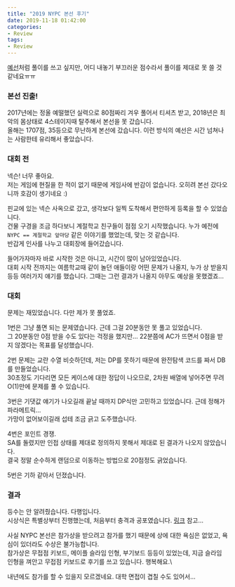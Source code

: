 ```yaml
---
title: "2019 NYPC 본선 후기"
date: 2019-11-18 01:42:00
categories:
- Review
tags:
- Review
---
```


[예선](https://justicehui.github.io/review/2019/08/16/NYPC2019-qual/)처럼 풀이를 쓰고 싶지만, 어디 내놓기 부끄러운 점수라서 풀이를 제대로 못 쓸 것 같네요ㅠㅠ

### 본선 진출!
2017년에는 정올 예떨했던 실력으로 80점짜리 겨우 풀어서 티셔츠 받고, 2018년은 최악의 몸상태로 4스테이지때 탈주해서 본선을 못 갔습니다.<br>
올해는 1707점, 35등으로 무난하게 본선에 갔습니다. 이런 방식의 예선은 시간 넘쳐나는 사람한테 유리해서 좋았습니다.

### 대회 전
넥슨! 너무 좋아요.<br>
저는 게임에 현질을 한 적이 없기 때문에 게임사에 반감이 없습니다. 오히려 본선 갔다오니까 호감이 생기네요 :)

핀교에 있는 넥슨 사옥으로 갔고, 생각보다 일찍 도착해서 편안하게 등록을 할 수 있었습니다.<br>
건물 구경을 조금 하다보니 계절학교 친구들이 점점 오기 시작했습니다. 누가 예전에 `NYPC == 계절학교 앞마당` 같은 이야기를 했었는데, 맞는 것 같습니다.<br>
반갑게 인사를 나누고 대회장에 들어갔습니다.

들어가자마자 바로 시작한 것은 아니고, 시간이 많이 남아있었습니다.<br>
대회 시작 전까지는 여름학교때 같이 놀던 애들이랑 어떤 문제가 나올지, 누가 상 받을지 등등 여러가지 얘기를 했습니다. 그때는 그런 결과가 나올지 아무도 예상을 못했겠죠...

### 대회
문제는 재밌었습니다. 다만 제가 못 풀었죠.

1번은 그냥 풀면 되는 문제였습니다. 근데 그걸 20분동안 못 풀고 있었습니다.<br>
그 20분동안 0점 받을 수도 있다는 걱정을 했지만... 22분쯤에 AC가 뜨면서 0점을 받지 않겠다는 목표를 달성했습니다.

2번 문제는 교란 수열 비슷하던데, 저는 DP를 못하기 때문에 완전탐색 코드를 짜서 DB를 만들었습니다.<br>
30초정도 기다리면 모든 케이스에 대한 정답이 나오므로, 2차원 배열에 넣어주면 무려 O(1)만에 문제를 풀 수 있습니다.

3번은 기댓값 얘기가 나오길래 끝날 때까지 DP식만 고민하고 있었습니다. 근데 정해가 파라메트릭...<br>
가망이 없어보이길래 섭테 조금 긁고 도주했습니다.

4번은 포인트 경쟁.<br>
SA를 돌렸지만 인접 상태를 제대로 정의하지 못해서 제대로 된 결과가 나오지 않았습니다.<br>
결국 정말 순수하게 랜덤으로 이동하는 방법으로 20점정도 긁었습니다.

5번은 기하 같아서 던졌습니다.

### 결과
등수는 안 알려줬습니다. 다행입니다.<br>
시상식은 특별상부터 진행했는데, 처음부터 충격과 공포였습니다. [링크](https://www.nypc.co.kr/introduce/noticeView.do?IDX=103) 참고...<br>

사실 NYPC 본선은 참가상을 받으려고 참가를 했기 때문에 상에 대한 욕심은 없었고, 욕심이 있더라도 수상은 불가능합니다.<br>
참가상은 무접점 키보드, 메이플 슬라임 인형, 부기보드 등등이 있었는데, 지금 슬라임 인형을 껴안고 무접점 키보드로 후기를 쓰고 있습니다. 행복해요.\

내년에도 참가를 할 수 있을지 모르겠네요. 대학 면접이 겹칠 수도 있어서...
